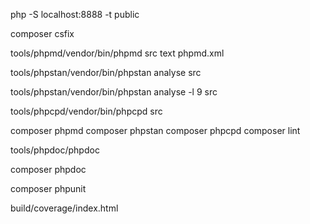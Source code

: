 <!-- För att starta servern -->
php -S localhost:8888 -t public



<!-- För att fixa felen i src-mappen Lagt denna kod i composer så går att köra med nedanstående kommando--> 
<!-- tools/php-cs-fixer/vendor/bin/php-cs-fixer fix src -->
<!-- För att rätta fel i koden - i src-mappen (php-filer)-->
composer csfix

<!-- PHPMD - PHP Mess Detector - jkör från roten av projektet-->
tools/phpmd/vendor/bin/phpmd src text phpmd.xml


<!--PHPStan - Find bugs before they reach production  -->
tools/phpstan/vendor/bin/phpstan analyse src

<!-- Try to validate your code on level 9 and then you can downsize the level to an acceptable one. -->
tools/phpstan/vendor/bin/phpstan analyse -l 9 src


<!-- PHP Copy/Paste Detector (PHPCPD) -->
<!-- execute the tool like this. -->
tools/phpcpd/vendor/bin/phpcpd src


<!-- Execute the tools like this. -->

composer phpmd
composer phpstan
composer phpcpd
composer lint
<!-- The command composer lint is intended to run all tools that do linting. It could be a good idea to also include phpcs to check your codestyle. -->

<!-- PHP documentor -->
tools/phpdoc/phpdoc

<!-- DocBlock -->
<!-- /** ............. */ -->

composer phpdoc

composer phpunit

<!-- Review the code coverage -->

<!-- Open a web browser to generated directory -->
build/coverage/index.html
 <!-- and review the report. -->
